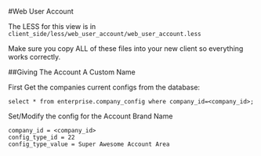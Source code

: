 #Web User Account

The LESS for this view is in `client_side/less/web_user_account/web_user_account.less`

Make sure you copy ALL of these files into your new client so everything works correctly.

##Giving The Account A Custom Name

First Get the companies current configs from the database:
	
	select * from enterprise.company_config where company_id=<company_id>;

Set/Modify the config for the Account Brand Name 
	
	company_id = <company_id>
	config_type_id = 22
	config_type_value = Super Awesome Account Area